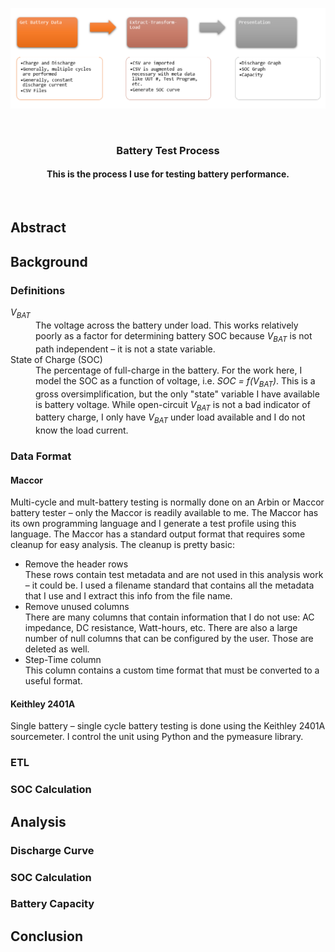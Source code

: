 <p align="center">
<img src="./Images/TestProcess.png" width="800"/>
</p>

<br>
<h3 align=center>Battery Test Process</h2>
<h4 align=center>This is the process I use for testing battery performance</a>.</h3>
<br>

## Abstract

## Background

### Definitions
<dl>
<dt><i>V<sub>BAT</sub></i></dt>
<dd>The voltage across the battery under load. This works relatively poorly as a factor for determining battery SOC because <i>V<sub>BAT</sub></i> is not path independent – it is not a state variable.</dd>
<dt>State of Charge (SOC)</dt>
<dd>The percentage of full-charge in the battery. For the work here, I model the SOC as a function of voltage, i.e. <i>SOC = f(V<sub>BAT</sub>)</i>. 
This is a gross oversimplification, but the only "state" variable I have available is battery voltage. While open-circuit <i>V<sub>BAT</sub></i> is not a bad indicator of battery charge, I only have <i>V<sub>BAT</sub></i> under load available and I do not know the load current.</dd>
</dl>

### Data Format

#### Maccor

Multi-cycle and mult-battery testing is normally done on an Arbin or Maccor battery tester – only the Maccor is readily available to me. The Maccor has its own programming language and I generate a test profile using this language. The Maccor has a standard output format that requires some cleanup for easy analysis. The cleanup is pretty basic:

* Remove the header rows<br>These rows contain test metadata and are not used in this analysis work – it could be. I used a filename standard that contains all the metadata that I use and I extract this info from the file name.
* Remove unused columns<br>There are many columns that contain information that I do not use: AC impedance, DC resistance, Watt-hours, etc. There are also a large number of null columns that can be configured by the user. Those are deleted as well.
* Step-Time column<br>This column contains a custom time format that must be converted to a useful format.

#### Keithley 2401A

Single battery – single cycle battery testing is done using the Keithley 2401A sourcemeter. I control the unit using Python and the pymeasure library. 

### ETL


### SOC Calculation


## Analysis

### Discharge Curve


### SOC Calculation

### Battery Capacity


## Conclusion
